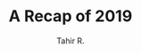 ---
layout: post
title:  "A Recap of 2019"
author:  "Tahir R."
image: /assets/images/recap-of-2019.png
time: 1
categories: [miscellaneous]
tags: [recap]
---
